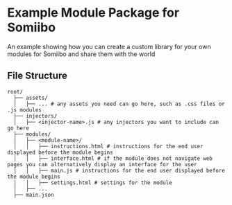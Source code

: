 # Example Module Package for Somiibo
An example showing how you can create a custom library for your own modules for Somiibo and share them with the world

## File Structure
```
root/
  ├── assets/
  │   ├── ... # any assets you need can go here, such as .css files or .js modules
  ├── injectors/
  │   ├── <injector-name>.js # any injectors you want to include can go here
  ├── modules/
  │   ├── <module-name>/
  │   │   ├── instructions.html # instructions for the end user displayed before the module begins
  │   │   ├── interface.html # if the module does not navigate web pages you can alternatively display an interface for the user
  │   │   ├── main.js # instructions for the end user displayed before the module begins
  │   │   ├── settings.html # settings for the module
  │   ├── ...
  ├── main.json
```
